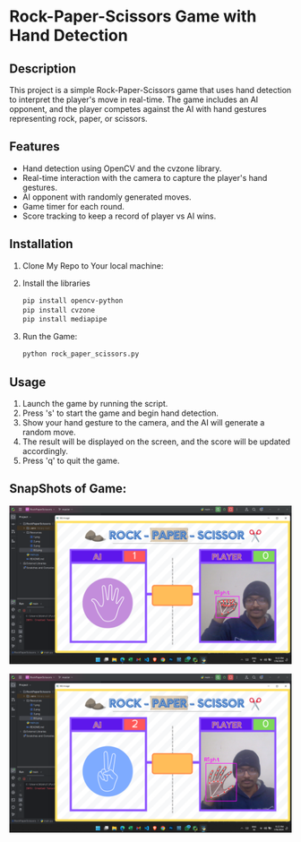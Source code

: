 # Rock-Paper-Scissors Game with Hand Detection

## Description

This project is a simple Rock-Paper-Scissors game that uses hand detection to interpret the player's move in real-time. The game includes an AI opponent, and the player competes against the AI with hand gestures representing rock, paper, or scissors.

## Features

- Hand detection using OpenCV and the cvzone library.
- Real-time interaction with the camera to capture the player's hand gestures.
- AI opponent with randomly generated moves.
- Game timer for each round.
- Score tracking to keep a record of player vs AI wins.

## Installation

1. Clone My Repo to Your local machine:
2. Install the libraries

      ```bash
   pip install opencv-python
   pip install cvzone
   pip install mediapipe

3. Run the Game:

      ```bash
   python rock_paper_scissors.py

## Usage

1. Launch the game by running the script.
2. Press 's' to start the game and begin hand detection.
3. Show your hand gesture to the camera, and the AI will generate a random move.
4. The result will be displayed on the screen, and the score will be updated accordingly.
5. Press 'q' to quit the game.

## SnapShots of Game:
![Shot 1](Screenshots/shot1.png)

![Shot 2](Screenshots/shot2.png)


